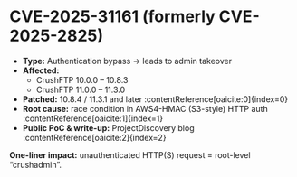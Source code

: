 # CVE-2025-31161  (formerly CVE-2025-2825)

* **Type:** Authentication bypass → leads to admin takeover  
* **Affected:**  
  * CrushFTP 10.0.0 – 10.8.3  
  * CrushFTP 11.0.0 – 11.3.0  
* **Patched:** 10.8.4 / 11.3.1 and later :contentReference[oaicite:0]{index=0}  
* **Root cause:** race condition in AWS4-HMAC (S3-style) HTTP auth :contentReference[oaicite:1]{index=1}  
* **Public PoC & write-up:** ProjectDiscovery blog :contentReference[oaicite:2]{index=2}

**One-liner impact:** unauthenticated HTTP(S) request = root-level “crushadmin”.  
